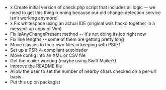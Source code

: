 * x Create initial version of check.php script that includes all logic -- we need to get this thing running because our old change-detection service isn't working anymore!
* x Fix whitespace using an actual IDE (original was hackd together in a messed-up copy of Vim)
* Fix	isAnyChangePresent method -- it's not doing its job right now
* Fix line lengths -- some of them are getting pretty long
* Move classes to their own files in keeping with PSR-1
* Set up a PSR-4-compliant autoloader
* Move config into an XML or CSV file
* Get the mailer working (maybe using Swift Mailer?)
* Improve the README file
* Allow the user to set the number of nearby chars checked on a per-url basis
* Put this up on packagist
